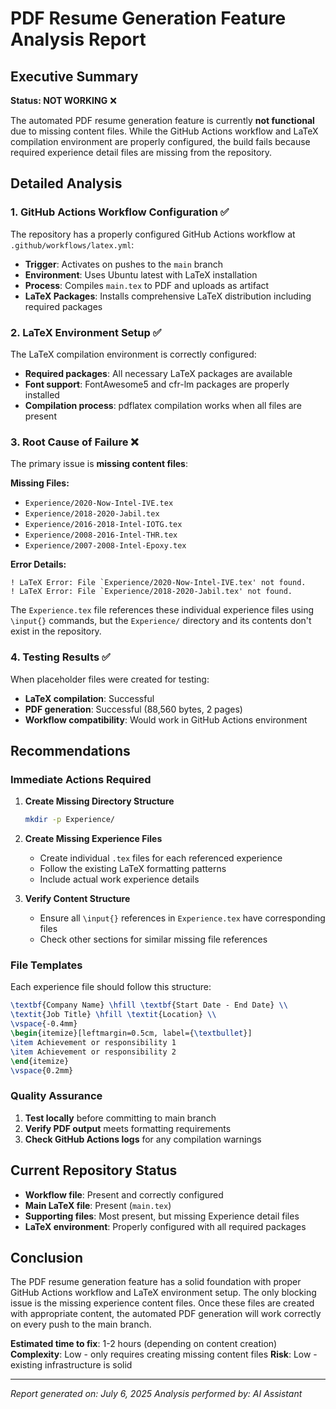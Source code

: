 # PDF Resume Generation Feature Analysis Report

## Executive Summary

**Status: NOT WORKING** ❌

The automated PDF resume generation feature is currently **not functional** due to missing content files. While the GitHub Actions workflow and LaTeX compilation environment are properly configured, the build fails because required experience detail files are missing from the repository.

## Detailed Analysis

### 1. GitHub Actions Workflow Configuration ✅

The repository has a properly configured GitHub Actions workflow at `.github/workflows/latex.yml`:

- **Trigger**: Activates on pushes to the `main` branch
- **Environment**: Uses Ubuntu latest with LaTeX installation
- **Process**: Compiles `main.tex` to PDF and uploads as artifact
- **LaTeX Packages**: Installs comprehensive LaTeX distribution including required packages

### 2. LaTeX Environment Setup ✅

The LaTeX compilation environment is correctly configured:

- **Required packages**: All necessary LaTeX packages are available
- **Font support**: FontAwesome5 and cfr-lm packages are properly installed
- **Compilation process**: pdflatex compilation works when all files are present

### 3. Root Cause of Failure ❌

The primary issue is **missing content files**:

**Missing Files:**
- `Experience/2020-Now-Intel-IVE.tex`
- `Experience/2018-2020-Jabil.tex`
- `Experience/2016-2018-Intel-IOTG.tex`
- `Experience/2008-2016-Intel-THR.tex`
- `Experience/2007-2008-Intel-Epoxy.tex`

**Error Details:**
```
! LaTeX Error: File `Experience/2020-Now-Intel-IVE.tex' not found.
! LaTeX Error: File `Experience/2018-2020-Jabil.tex' not found.
```

The `Experience.tex` file references these individual experience files using `\input{}` commands, but the `Experience/` directory and its contents don't exist in the repository.

### 4. Testing Results ✅

When placeholder files were created for testing:
- **LaTeX compilation**: Successful
- **PDF generation**: Successful (88,560 bytes, 2 pages)
- **Workflow compatibility**: Would work in GitHub Actions environment

## Recommendations

### Immediate Actions Required

1. **Create Missing Directory Structure**
   ```bash
   mkdir -p Experience/
   ```

2. **Create Missing Experience Files**
   - Create individual `.tex` files for each referenced experience
   - Follow the existing LaTeX formatting patterns
   - Include actual work experience details

3. **Verify Content Structure**
   - Ensure all `\input{}` references in `Experience.tex` have corresponding files
   - Check other sections for similar missing file references

### File Templates

Each experience file should follow this structure:
```latex
\textbf{Company Name} \hfill \textbf{Start Date - End Date} \\
\textit{Job Title} \hfill \textit{Location} \\
\vspace{-0.4mm}
\begin{itemize}[leftmargin=0.5cm, label={\textbullet}]
\item Achievement or responsibility 1
\item Achievement or responsibility 2
\end{itemize}
\vspace{0.2mm}
```

### Quality Assurance

1. **Test locally** before committing to main branch
2. **Verify PDF output** meets formatting requirements
3. **Check GitHub Actions logs** for any compilation warnings

## Current Repository Status

- **Workflow file**: Present and correctly configured
- **Main LaTeX file**: Present (`main.tex`)
- **Supporting files**: Most present, but missing Experience detail files
- **LaTeX environment**: Properly configured with all required packages

## Conclusion

The PDF resume generation feature has a solid foundation with proper GitHub Actions workflow and LaTeX environment setup. The only blocking issue is the missing experience content files. Once these files are created with appropriate content, the automated PDF generation will work correctly on every push to the main branch.

**Estimated time to fix**: 1-2 hours (depending on content creation)
**Complexity**: Low - only requires creating missing content files
**Risk**: Low - existing infrastructure is solid

---

*Report generated on: July 6, 2025*
*Analysis performed by: AI Assistant*